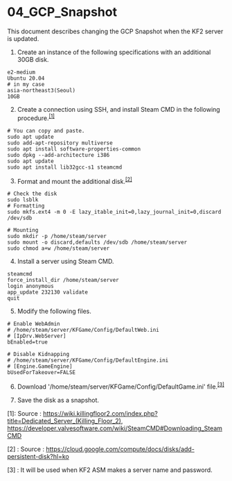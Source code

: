 04_GCP_Snapshot
=============

This document describes changing the GCP Snapshot when the KF2 server is updated.

1. Create an instance of the following specifications with an additional 30GB disk.
```
e2-medium
Ubuntu 20.04
# in my case
asia-northeast3(Seoul)
10GB
```

2. Create a connection using SSH, and install Steam CMD in the following procedure.<sup>[[1]](#footnote_1)</sup>

```
# You can copy and paste.
sudo apt update
sudo add-apt-repository multiverse
sudo apt install software-properties-common
sudo dpkg --add-architecture i386
sudo apt update
sudo apt install lib32gcc-s1 steamcmd
```

3. Format and mount the additional disk.<sup>[[2]](#footnote_2)</sup>
```
# Check the disk
sudo lsblk
# Formatting
sudo mkfs.ext4 -m 0 -E lazy_itable_init=0,lazy_journal_init=0,discard /dev/sdb
```
```
# Mounting
sudo mkdir -p /home/steam/server
sudo mount -o discard,defaults /dev/sdb /home/steam/server
sudo chmod a+w /home/steam/server
```

4. Install a server using Steam CMD.
```
steamcmd
force_install_dir /home/steam/server
login anonymous
app_update 232130 validate
quit
```

5. Modify the following files.
```
# Enable WebAdmin
# /home/steam/server/KFGame/Config/DefaultWeb.ini
# [IpDrv.WebServer]
bEnabled=true
```
```
# Disable Kidnapping
# /home/steam/server/KFGame/Config/DefaultEngine.ini
# [Engine.GameEngine]
bUsedForTakeover=FALSE
```

6. Download '/home/steam/server/KFGame/Config/DefaultGame.ini' file.<sup>[[3]](#footnote_3)</sup>

7. Save the disk as a snapshot.




<a name="footnote_1">[1]</a>: Source : https://wiki.killingfloor2.com/index.php?title=Dedicated_Server_(Killing_Floor_2), https://developer.valvesoftware.com/wiki/SteamCMD#Downloading_SteamCMD

<a name="footnote_2">[2] </a>: Source : https://cloud.google.com/compute/docs/disks/add-persistent-disk?hl=ko

<a name="footnote_3">[3] </a>: It will be used when KF2 ASM makes a server name and password.
